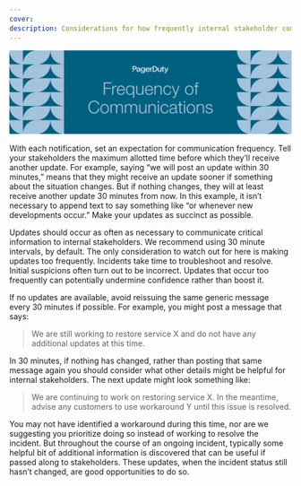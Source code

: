 ```yaml
---
cover:
description: Considerations for how frequently internal stakeholder communications are distributed
---
```

![Frequency](../assets/img/headers/SHComms-Frequency.png)

With each notification, set an expectation for communication frequency. Tell your stakeholders the maximum allotted time before which they’ll receive another update. For example, saying “we will post an update within 30 minutes,” means that they might receive an update sooner if something about the situation changes. But if nothing changes, they will at least receive another update 30 minutes from now. In this example, it isn’t necessary to append text to say something like “or whenever new developments occur.” Make your updates as succinct as possible.

Updates should occur as often as necessary to communicate critical information to internal stakeholders. We recommend using 30 minute intervals, by default. The only consideration to watch out for here is making updates too frequently. Incidents take time to troubleshoot and resolve. Initial suspicions often turn out to be incorrect. Updates that occur too frequently can potentially undermine confidence rather than boost it.

If no updates are available, avoid reissuing the same generic message every 30 minutes if possible. For example, you might post a message that says:

> We are still working to restore service X and do not have any additional updates at this time.

In 30 minutes, if nothing has changed, rather than posting that same message again you should consider what other details might be helpful for internal stakeholders. The next update might look something like:

> We are continuing to work on restoring service X. In the meantime, advise any customers to use workaround Y until this issue is resolved.

You may not have identified a workaround during this time, nor are we suggesting you prioritize doing so instead of working to resolve the incident. But throughout the course of an ongoing incident, typically some helpful bit of additional information is discovered that can be useful if passed along to stakeholders. These updates, when the incident status still hasn’t changed, are good opportunities to do so.
